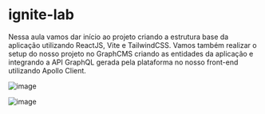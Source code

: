 # ignite-lab

Nessa aula vamos dar início ao projeto criando a estrutura base da aplicação utilizando ReactJS, Vite e TailwindCSS. Vamos também realizar o setup do nosso projeto 
no GraphCMS criando as entidades da aplicação e integrando a API GraphQL gerada pela plataforma no nosso front-end utilizando Apollo Client.


![image](https://user-images.githubusercontent.com/64655153/175441544-da132720-cd86-40bd-b9e0-5a80ee86aad3.png)


![image](https://user-images.githubusercontent.com/64655153/175441659-35cf49bf-2216-4450-afd2-bd1c4492cd6e.png)
